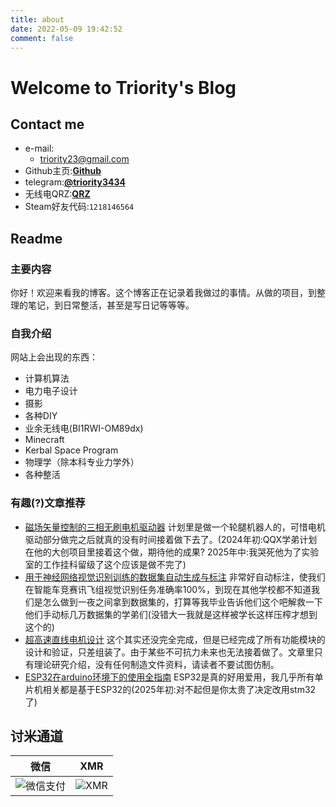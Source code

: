 ```yaml
---
title: about
date: 2022-05-09 19:42:52
comment: false
---
```

# Welcome to Triority's Blog
## Contact me
+ e-mail:  
  + [triority23@gmail.com](mailto:triority23@gmail.com)
+ Github主页:**[Github](https://github.com/Triority)** 
+ telegram:**[@triority3434](https://t.me/triority3434)**
+ 无线电QRZ:**[QRZ](https://www.qrz.com/db/bi1rwi)**
+ Steam好友代码:`1218146564`


## Readme
### 主要内容
你好！欢迎来看我的博客。这个博客正在记录着我做过的事情。从做的项目，到整理的笔记，到日常整活，甚至是写日记等等等。

### 自我介绍
网站上会出现的东西：
+ 计算机算法
+ 电力电子设计
+ 摄影
+ 各种DIY
+ 业余无线电(BI1RWI-OM89dx)
+ Minecraft
+ Kerbal Space Program
+ 物理学（除本科专业力学外）
+ 各种整活

### 有趣(?)文章推荐
+ [磁场矢量控制的三相无刷电机驱动器](https://triority.cc/2024/foc-driver-finally/)
计划里是做一个轮腿机器人的，可惜电机驱动部分做完之后就真的没有时间接着做下去了。(2024年初:QQX学弟计划在他的大创项目里接着这个做，期待他的成果? 2025年中:我哭死他为了实验室的工作挂科留级了这个应该是做不完了)
+ [用于神经网络视觉识别训练的数据集自动生成与标注](https://triority.cc/2022/img-data-marker/)
非常好自动标注，使我们在智能车竞赛讯飞组视觉识别任务准确率100%，到现在其他学校都不知道我们是怎么做到一夜之间拿到数据集的，打算等我毕业告诉他们这个吧解救一下他们手动标几万数据集的学弟们(没错大一我就是这样被学长这样压榨才想到这个的)
+ [超高速直线电机设计](https://triority.cc/2024/Ultra-high-speed-linear-motor/)
这个其实还没完全完成，但是已经完成了所有功能模块的设计和验证，只差组装了。由于某些不可抗力未来也无法接着做了。文章里只有理论研究介绍，没有任何制造文件资料，请读者不要试图仿制。
+ [ESP32在arduino环境下的使用全指南](https://triority.cc/2023/esp32-all-in-one/)
ESP32是真的好用爱用，我几乎所有单片机相关都是基于ESP32的(2025年初:对不起但是你太贵了决定改用stm32了)

## 讨米通道

| **微信**  | **XMR**  |
| :------------: | :------------: |
| ![微信支付](/img/wx.png)  | ![XMR](/img/XMR.png)  |
